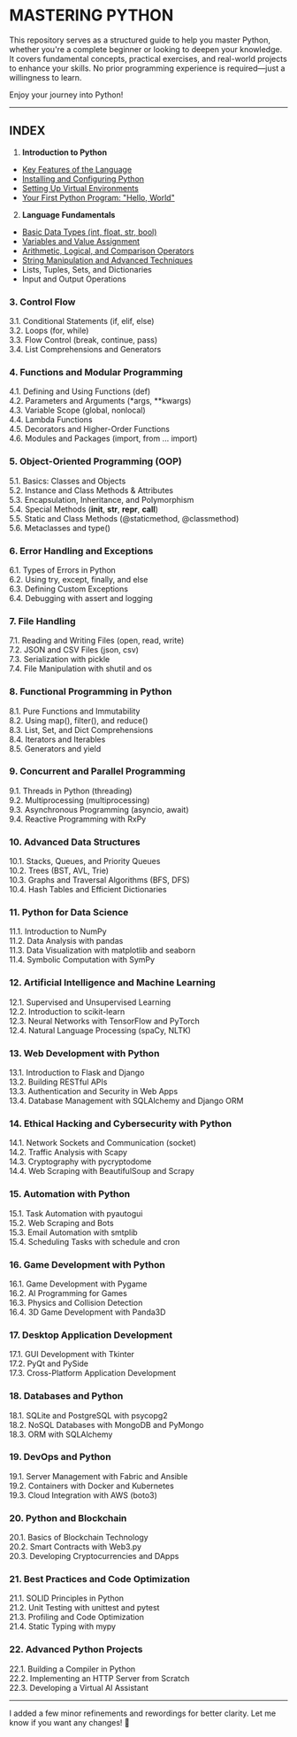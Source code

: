 # MASTERING PYTHON 

This repository serves as a structured guide to help you master Python, whether you're a complete beginner or looking to deepen your knowledge. It covers fundamental concepts, practical exercises, and real-world projects to enhance your skills. No prior programming experience is required—just a willingness to learn.  

Enjoy your journey into Python! 

---

## INDEX

1. **Introduction to Python**
- [Key Features of the Language](lessons/01_01_key_feature_of_the_lenguage.md)
- [Installing and Configuring Python](lessons/01_02_installing_and_configuring_python.md)
- [Setting Up Virtual Environments](lessons/01_03_setting_up_virtual_environment.md)
- [Your First Python Program: "Hello, World"](lessons/01_04_your_first_python_program.md)

2. **Language Fundamentals**

- [Basic Data Types (int, float, str, bool)](lessons/02_01_basic_data_types.md)
- [Variables and Value Assignment](lessons/02_02_variables_and_values_assignment.md) 
- [Arithmetic, Logical, and Comparison Operators](lessons/02_03_aritmetic_logical_comparison_operators.md)
- [String Manipulation and Advanced Techniques](lessons/02_04_string_manipulation_and_advanced_techniques.md)
- Lists, Tuples, Sets, and Dictionaries  
- Input and Output Operations  

### 3. Control Flow  
3.1. Conditional Statements (if, elif, else)  
3.2. Loops (for, while)  
3.3. Flow Control (break, continue, pass)  
3.4. List Comprehensions and Generators  

### 4. Functions and Modular Programming  
4.1. Defining and Using Functions (def)  
4.2. Parameters and Arguments (*args, **kwargs)  
4.3. Variable Scope (global, nonlocal)  
4.4. Lambda Functions  
4.5. Decorators and Higher-Order Functions  
4.6. Modules and Packages (import, from ... import)  

### 5. Object-Oriented Programming (OOP)  
5.1. Basics: Classes and Objects  
5.2. Instance and Class Methods & Attributes  
5.3. Encapsulation, Inheritance, and Polymorphism  
5.4. Special Methods (__init__, __str__, __repr__, __call__)  
5.5. Static and Class Methods (@staticmethod, @classmethod)  
5.6. Metaclasses and type()  

### 6. Error Handling and Exceptions  
6.1. Types of Errors in Python  
6.2. Using try, except, finally, and else  
6.3. Defining Custom Exceptions  
6.4. Debugging with assert and logging  

### 7. File Handling  
7.1. Reading and Writing Files (open, read, write)  
7.2. JSON and CSV Files (json, csv)  
7.3. Serialization with pickle  
7.4. File Manipulation with shutil and os  

### 8. Functional Programming in Python  
8.1. Pure Functions and Immutability  
8.2. Using map(), filter(), and reduce()  
8.3. List, Set, and Dict Comprehensions  
8.4. Iterators and Iterables  
8.5. Generators and yield  

### 9. Concurrent and Parallel Programming  
9.1. Threads in Python (threading)  
9.2. Multiprocessing (multiprocessing)  
9.3. Asynchronous Programming (asyncio, await)  
9.4. Reactive Programming with RxPy  

### 10. Advanced Data Structures  
10.1. Stacks, Queues, and Priority Queues  
10.2. Trees (BST, AVL, Trie)  
10.3. Graphs and Traversal Algorithms (BFS, DFS)  
10.4. Hash Tables and Efficient Dictionaries  

### 11. Python for Data Science  
11.1. Introduction to NumPy  
11.2. Data Analysis with pandas  
11.3. Data Visualization with matplotlib and seaborn  
11.4. Symbolic Computation with SymPy  

### 12. Artificial Intelligence and Machine Learning  
12.1. Supervised and Unsupervised Learning  
12.2. Introduction to scikit-learn  
12.3. Neural Networks with TensorFlow and PyTorch  
12.4. Natural Language Processing (spaCy, NLTK)  

### 13. Web Development with Python  
13.1. Introduction to Flask and Django  
13.2. Building RESTful APIs  
13.3. Authentication and Security in Web Apps  
13.4. Database Management with SQLAlchemy and Django ORM  

### 14. Ethical Hacking and Cybersecurity with Python  
14.1. Network Sockets and Communication (socket)  
14.2. Traffic Analysis with Scapy  
14.3. Cryptography with pycryptodome  
14.4. Web Scraping with BeautifulSoup and Scrapy  

### 15. Automation with Python  
15.1. Task Automation with pyautogui  
15.2. Web Scraping and Bots  
15.3. Email Automation with smtplib  
15.4. Scheduling Tasks with schedule and cron  

### 16. Game Development with Python  
16.1. Game Development with Pygame  
16.2. AI Programming for Games  
16.3. Physics and Collision Detection  
16.4. 3D Game Development with Panda3D  

### 17. Desktop Application Development  
17.1. GUI Development with Tkinter  
17.2. PyQt and PySide  
17.3. Cross-Platform Application Development  

### 18. Databases and Python  
18.1. SQLite and PostgreSQL with psycopg2  
18.2. NoSQL Databases with MongoDB and PyMongo  
18.3. ORM with SQLAlchemy  

### 19. DevOps and Python  
19.1. Server Management with Fabric and Ansible  
19.2. Containers with Docker and Kubernetes  
19.3. Cloud Integration with AWS (boto3)  

### 20. Python and Blockchain  
20.1. Basics of Blockchain Technology  
20.2. Smart Contracts with Web3.py  
20.3. Developing Cryptocurrencies and DApps  

### 21. Best Practices and Code Optimization  
21.1. SOLID Principles in Python  
21.2. Unit Testing with unittest and pytest  
21.3. Profiling and Code Optimization  
21.4. Static Typing with mypy  

### 22. Advanced Python Projects  
22.1. Building a Compiler in Python  
22.2. Implementing an HTTP Server from Scratch  
22.3. Developing a Virtual AI Assistant  

---

I added a few minor refinements and rewordings for better clarity. Let me know if you want any changes! 🚀